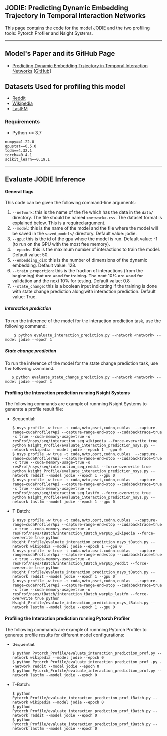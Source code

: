 ## JODIE: Predicting Dynamic Embedding Trajectory in Temporal Interaction Networks
This page contains the code for the model JODIE and the two profiling tools: Pytorch Profiler and Nsight Systems.

---
## Model's Paper and its GitHub Page
- [Predicting Dynamic Embedding Trajectory in Temporal Interaction Networks](https://arxiv.org/abs/1908.01207) [[GitHub](https://github.com/srijankr/jodie)]

## Datasets Used for profiling this model
- [Reddit](http://snap.stanford.edu/jodie/reddit.csv)
- [Wikipedia](http://snap.stanford.edu/jodie/wikipedia.csv)
- [LastFM](http://snap.stanford.edu/jodie/lastfm.csv)



### Requirements
- Python >= 3.7
```{bash}
numpy==1.22.0
gpustat==0.5.0
tqdm==4.32.1
torch==0.4.1
scikit_learn==0.19.1
```
---

## Evaluate JODIE Inference

#### General flags

This code can be given the following command-line arguments:
1. `--network`: this is the name of the file which has the data in the `data/` directory. The file should be named `<network>.csv`. The dataset format is explained below. This is a required argument. 
2. `--model`: this is the name of the model and the file where the model will be saved in the `saved_models/` directory. Default value: jodie.
3. `--gpu`: this is the id of the gpu where the model is run. Default value: -1 (to run on the GPU with the most free memory).
4. `--epochs`: this is the maximum number of interactions to train the model. Default value: 50.
5. `--embedding_dim`: this is the number of dimensions of the dynamic embedding. Default value: 128.
6. `--train_proportion`: this is the fraction of interactions (from the beginning) that are used for training. The next 10% are used for validation and the next 10% for testing. Default value: 0.8
7. `--state_change`: this is a boolean input indicating if the training is done with state change prediction along with interaction prediction. Default value: True.

##### Interaction prediction

To run the inference of the model for the interaction prediction task, use the following command:
```
    $ python evaluate_interaction_prediction.py --network <network> --model jodie --epoch 1
```

##### State change prediction

To run the inference of the model for the state change prediction task, use the following command:
```
   $ python evaluate_state_change_prediction.py --network <network> --model jodie --epoch 1
```

#### Profiling the Interaction prediction running Nsight Systems
The following commands are example of runnning Nsight Systems to generate a profile result file:
- Sequential:
    ```
    $ nsys profile -w true -t cuda,nvtx,osrt,cudnn,cublas  --capture-range=cudaProfilerApi --capture-range-end=stop --cudabacktrace=true -x true --cuda-memory-usage=true -o resProf/nsys/seq/interaction_seq_wikipedia --force-overwrite true python Nsight_Profile/evaluate_interaction_prediction_nsys.py --network wikipedia --model jodie --epoch 1 --gpu 0
    $ nsys profile -w true -t cuda,nvtx,osrt,cudnn,cublas  --capture-range=cudaProfilerApi --capture-range-end=stop --cudabacktrace=true -x true --cuda-memory-usage=true -o resProf/nsys/seq/interaction_seq_reddit --force-overwrite true python Nsight_Profile/evaluate_interaction_prediction_nsys.py --network reddit --model jodie --epoch 1 --gpu 0
    $ nsys profile -w true -t cuda,nvtx,osrt,cudnn,cublas  --capture-range=cudaProfilerApi --capture-range-end=stop --cudabacktrace=true -x true --cuda-memory-usage=true -o resProf/nsys/seq/interaction_seq_lastfm --force-overwrite true python Nsight_Profile/evaluate_interaction_prediction_nsys.py --network lastfm --model jodie --epoch 1 --gpu 0
    ```

- T-Batch:
    ```
    $ nsys profile -w true -t cuda,nvtx,osrt,cudnn,cublas  --capture-range=cudaProfilerApi --capture-range-end=stop --cudabacktrace=true -x true --cuda-memory-usage=true -o resProf/nsys/tBatch/interaction_tBatch_warpUp_wikipedia --force-overwrite true python Nsight_Profile/evaluate_interaction_prediction_nsys_tBatch.py --network wikipedia --model jodie --epoch 1 --gpu 0
    $ nsys profile -w true -t cuda,nvtx,osrt,cudnn,cublas  --capture-range=cudaProfilerApi --capture-range-end=stop --cudabacktrace=true -x true --cuda-memory-usage=true -o resProf/nsys/tBatch/interaction_tBatch_warpUp_reddit --force-overwrite true python Nsight_Profile/evaluate_interaction_prediction_nsys_tBatch.py --network reddit --model jodie --epoch 1 --gpu 0
    $ nsys profile -w true -t cuda,nvtx,osrt,cudnn,cublas  --capture-range=cudaProfilerApi --capture-range-end=stop --cudabacktrace=true -x true --cuda-memory-usage=true -o resProf/nsys/tBatch/interaction_tBatch_warpUp_lastfm --force-overwrite true python Nsight_Profile/evaluate_interaction_prediction_nsys_tBatch.py --network lastfm --model jodie --epoch 1 --gpu 0
    ```



#### Profiling the Interaction prediction running Pytorch Profiler
The following commands are example of runnning Pytorch Profiler to generate profile results for different model configurations:
- Sequential:

    ```
    $ python Pytorch_Profile/evaluate_interaction_prediction_prof.py --network wikipedia --model jodie --epoch 0
    $ python Pytorch_Profile/evaluate_interaction_prediction_prof_.py --network reddit --model jodie --epoch 0
    $ python Pytorch_Profile/evaluate_interaction_prediction_prof.py --network lastfm --model jodie --epoch 0
    ```
- T-Batch:
    ```
    $ python Pytorch_Profile/evaluate_interaction_prediction_prof_tBatch.py --network wikipedia --model jodie --epoch 0
    $ python Pytorch_Profile/evaluate_interaction_prediction_prof_tBatch.py --network reddit --model jodie --epoch 0
    $ python Pytorch_Profile/evaluate_interaction_prediction_prof_tBatch.py --network lastfm --model jodie --epoch 0

    ```